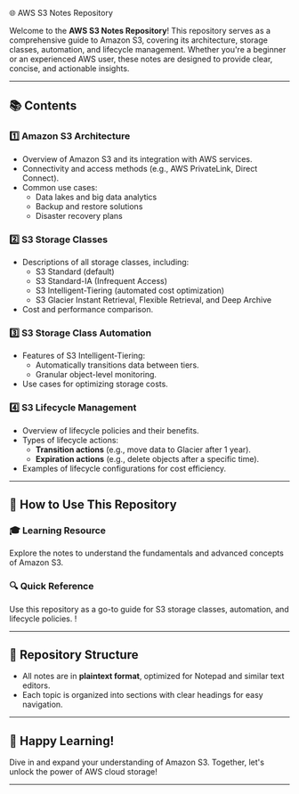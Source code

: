 🌐 AWS S3 Notes Repository  

Welcome to the **AWS S3 Notes Repository**! This repository serves as a comprehensive guide to Amazon S3, covering its architecture, storage classes, automation, and lifecycle management. Whether you're a beginner or an experienced AWS user, these notes are designed to provide clear, concise, and actionable insights.  

---

## 📚 Contents  

### 1️⃣ Amazon S3 Architecture  
- Overview of Amazon S3 and its integration with AWS services.  
- Connectivity and access methods (e.g., AWS PrivateLink, Direct Connect).  
- Common use cases:  
  - Data lakes and big data analytics  
  - Backup and restore solutions  
  - Disaster recovery plans  

### 2️⃣ S3 Storage Classes  
- Descriptions of all storage classes, including:  
  - S3 Standard (default)  
  - S3 Standard-IA (Infrequent Access)  
  - S3 Intelligent-Tiering (automated cost optimization)  
  - S3 Glacier Instant Retrieval, Flexible Retrieval, and Deep Archive  
- Cost and performance comparison.  

### 3️⃣ S3 Storage Class Automation  
- Features of S3 Intelligent-Tiering:  
  - Automatically transitions data between tiers.  
  - Granular object-level monitoring.  
- Use cases for optimizing storage costs.  

### 4️⃣ S3 Lifecycle Management  
- Overview of lifecycle policies and their benefits.  
- Types of lifecycle actions:  
  - **Transition actions** (e.g., move data to Glacier after 1 year).  
  - **Expiration actions** (e.g., delete objects after a specific time).  
- Examples of lifecycle configurations for cost efficiency.  

---

## 🚀 How to Use This Repository  

### 🎓 Learning Resource  
Explore the notes to understand the fundamentals and advanced concepts of Amazon S3.  

### 🔍 Quick Reference  
Use this repository as a go-to guide for S3 storage classes, automation, and lifecycle policies.  !  

---

## 📂 Repository Structure  

- All notes are in **plaintext format**, optimized for Notepad and similar text editors.  
- Each topic is organized into sections with clear headings for easy navigation.  

---

## 🎉 Happy Learning!  

Dive in and expand your understanding of Amazon S3. Together, let's unlock the power of AWS cloud storage!  

---

